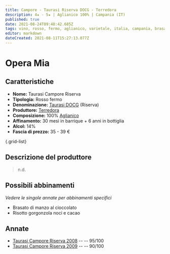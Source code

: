 ```yaml
---
title: Campore - Taurasi Riserva DOCG - Terredora
description: 4★ - 5★ | Aglianico 100% | Campania (IT)
published: true
date: 2021-08-24T09:48:42.685Z
tags: vino, rosso, fermo, aglianico, varietale, italia, campania, brasato di manzo al cioccolato, risotto gorgonzola noci e cacao, 35 - 39 €, 5 stelle
editor: markdown
dateCreated: 2021-08-11T15:27:13.077Z
---
```


# Opera Mia

## Caratteristiche
- **Nome:** Taurasi Campore Riserva
- **Tipologia:** Rosso fermo 
- **Denominazione:** [Taurasi DOCG](/denominazioni/Italia/Campania/DOCG/Taurasi) (Riserva) 
- **Produttore:** [Terredora](/produttori/Italia/Campania/Terredora) 
- **Composizione:** 100% [Aglianico](/vitigni/bacca-nera/aglianico)
- **Affinamento:** 30 mesi in barrique + 6 anni in bottiglia
- **Alcol:** 14%
- **Fascia di prezzo:** 35 - 39 €

{.grid-list}

## Descrizione del produttore

> n.d.

## Possibili abbinamenti
*Vedere le singole annate per abbinamenti specifici*

- Brasato di manzo al cioccolato
- Risotto gorgonzola noci e cacao

## Annate
- [Taurasi Campore Riserva 2008](/vini/Italia/Campania/Terredora/Taurasi-Campore-Riserva/2008) -- <span class="star-5"></span> -- 95/100
- [Taurasi Campore Riserva 2009](/vini/Italia/Campania/Terredora/Taurasi-Campore-Riserva/2009) -- <span class="star-4"></span> -- 90/100
 